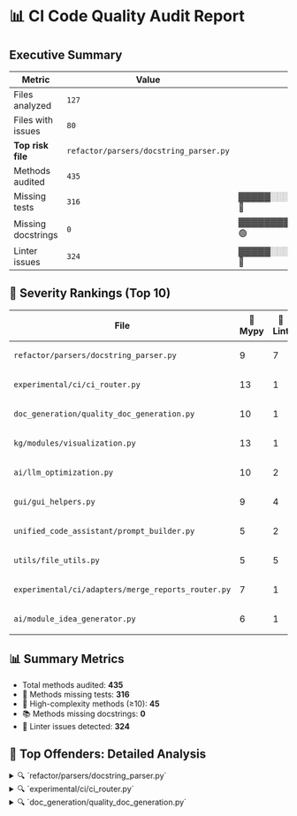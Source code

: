 # 📊 CI Code Quality Audit Report

## Executive Summary

| Metric                     | Value    | Visual |
|----------------------------|----------|--------|
| Files analyzed             | `127`    |     |
| Files with issues          | `80`     |     |
| **Top risk file**          | `refactor/parsers/docstring_parser.py` |     |
| Methods audited            | `435`    |     |
| Missing tests              | `316`    | ▓▓▓▓▓░░░░░░░░░░░░░░░ 🔴 |
| Missing docstrings         | `0`    | ▓▓▓▓▓▓▓▓▓▓▓▓▓▓▓▓▓▓▓▓ 🟢 |
| Linter issues              | `324`    | ▓▓▓▓▓░░░░░░░░░░░░░░░ 🔴 |



## 🧨 Severity Rankings (Top 10)

| File | 🔣 Mypy | 🧼 Lint | 📉 Cx | 📊 Cov | 📈 Score | 🎯 Priority |
|------|--------|--------|------|--------|----------|-------------|
| `refactor/parsers/docstring_parser.py` | 9 | 7 | 5.42 🟢 | 0.0% ░░░░░░░░░░░░░░░░░░░░ | 35.92 | 🔥 High |
| `experimental/ci/ci_router.py` | 13 | 1 | 6.08 🟢 | 10.2% ▓▓░░░░░░░░░░░░░░░░░░ | 35.38 | 🔥 High |
| `doc_generation/quality_doc_generation.py` | 10 | 1 | 11.5 🟡 | 2.4% ░░░░░░░░░░░░░░░░░░░░ | 34.95 | 🔥 High |
| `kg/modules/visualization.py` | 13 | 1 | 4.62 🟢 | 0.0% ░░░░░░░░░░░░░░░░░░░░ | 34.12 | 🔥 High |
| `ai/llm_optimization.py` | 10 | 2 | 7.33 🟢 | 2.8% ░░░░░░░░░░░░░░░░░░░░ | 32.28 | 🔥 High |
| `gui/gui_helpers.py` | 9 | 4 | 2.25 🟢 | 1.4% ░░░░░░░░░░░░░░░░░░░░ | 28.22 | ⚠️ Medium |
| `unified_code_assistant/prompt_builder.py` | 5 | 2 | 9.5 🟢 | 16.6% ▓▓▓░░░░░░░░░░░░░░░░░ | 24.17 | ⚠️ Medium |
| `utils/file_utils.py` | 5 | 5 | 3.89 🟢 | 0.0% ░░░░░░░░░░░░░░░░░░░░ | 23.39 | ⚠️ Medium |
| `experimental/ci/adapters/merge_reports_router.py` | 7 | 1 | 5.56 🟢 | 0.0% ░░░░░░░░░░░░░░░░░░░░ | 23.06 | ⚠️ Medium |
| `ai/module_idea_generator.py` | 6 | 1 | 7.6 🟢 | 2.7% ░░░░░░░░░░░░░░░░░░░░ | 23.05 | ⚠️ Medium |


## 📊 Summary Metrics

- Total methods audited: **435**
- 🚫 Methods missing tests: **316**
- 🔺 High-complexity methods (≥10): **45**
- 📚 Methods missing docstrings: **0**
- 🧼 Linter issues detected: **324**




## 🔎 Top Offenders: Detailed Analysis

<details>
<summary>🔍 `refactor/parsers/docstring_parser.py`</summary>


**❗ MyPy Errors:**
- scripts/refactor/parsers/docstring_parser.py:75: error: Function is missing a type annotation  [no-untyped-def]
- scripts/refactor/parsers/docstring_parser.py:79: error: Call to untyped function "arg_str" in typed context  [no-untyped-call]
- scripts/refactor/parsers/docstring_parser.py:80: error: Call to untyped function "arg_str" in typed context  [no-untyped-call]
- scripts/refactor/parsers/docstring_parser.py:83: error: Call to untyped function "arg_str" in typed context  [no-untyped-call]
- scripts/refactor/parsers/docstring_parser.py:152: error: Function is missing a type annotation  [no-untyped-def]
- scripts/refactor/parsers/docstring_parser.py:154: error: "Collection[str]" has no attribute "append"  [attr-defined]
- scripts/refactor/parsers/docstring_parser.py:156: error: "Collection[str]" has no attribute "append"  [attr-defined]
- scripts/refactor/parsers/docstring_parser.py:158: error: Call to untyped function "visit" in typed context  [no-untyped-call]
- scripts/refactor/parsers/docstring_parser.py:160: error: Call to untyped function "visit" in typed context  [no-untyped-call]

**🧼 Pydocstyle Issues:**
- `DocstringAnalyzer`: D101 — Missing docstring in public class
- `__init__`: D107 — Missing docstring in __init__
- `__init__`: D200 — One-line docstring should fit on one line with quotes (found 3)
- `should_exclude`: D102 — Missing docstring in public method
- `analyze_directory`: D102 — Missing docstring in public method
- `DocstringAuditCLI`: D101 — Missing docstring in public class
- `run`: D200 — One-line docstring should fit on one line with quotes (found 3)

**📉 Complexity & Coverage Issues:**
- `split_docstring_sections`: Complexity = 9, Coverage = 0.0%
- `DocstringAnalyzer.__init__`: Complexity = 1, Coverage = 0.0%
- `DocstringAnalyzer.should_exclude`: Complexity = 1, Coverage = 0.0%
- `DocstringAnalyzer._format_args`: Complexity = 9, Coverage = 0.0%
- `DocstringAnalyzer._get_return_type`: Complexity = 4, Coverage = 0.0%
- `DocstringAnalyzer._process_function`: Complexity = 1, Coverage = 0.0%
- `DocstringAnalyzer._process_class`: Complexity = 5, Coverage = 0.0%
- `DocstringAnalyzer.extract_docstrings`: Complexity = 8, Coverage = 0.0%
- `DocstringAnalyzer.analyze_directory`: Complexity = 7, Coverage = 0.0%
- `DocstringAuditCLI.__init__`: Complexity = 1, Coverage = 0.0%
- `DocstringAuditCLI.parse_args`: Complexity = 1, Coverage = 0.0%
- `DocstringAuditCLI.run`: Complexity = 18, Coverage = 0.0%

</details>

<details>
<summary>🔍 `experimental/ci/ci_router.py`</summary>


**❗ MyPy Errors:**
- scripts/experimental/ci/ci_router.py:68: error: Missing type parameters for generic type "Dict"  [type-arg]
- scripts/experimental/ci/ci_router.py:126: error: Incompatible types in assignment (expression has type "str", variable has type "CITask")  [assignment]
- scripts/experimental/ci/ci_router.py:127: error: No overload variant of "get" of "dict" matches argument types "CITask", "list[Never]"  [call-overload]
- scripts/experimental/ci/ci_router.py:207: error: Missing type parameters for generic type "Dict"  [type-arg]
- scripts/experimental/ci/ci_router.py:231: error: Missing type parameters for generic type "Dict"  [type-arg]
- scripts/experimental/ci/ci_router.py:241: error: Need type annotation for "result"  [var-annotated]
- scripts/experimental/ci/ci_router.py:262: error: Incompatible types in assignment (expression has type "int", target has type "list[Any] | str | None")  [assignment]
- scripts/experimental/ci/ci_router.py:268: error: Item "str" of "list[Any] | str | None" has no attribute "append"  [union-attr]
- scripts/experimental/ci/ci_router.py:268: error: Item "None" of "list[Any] | str | None" has no attribute "append"  [union-attr]
- scripts/experimental/ci/ci_router.py:276: error: Missing type parameters for generic type "Dict"  [type-arg]
- scripts/experimental/ci/ci_router.py:301: error: Missing type parameters for generic type "Dict"  [type-arg]
- scripts/experimental/ci/ci_router.py:432: error: Function is missing a return type annotation  [no-untyped-def]
- scripts/experimental/ci/ci_router.py:485: error: Call to untyped function "main" in typed context  [no-untyped-call]

**🧼 Pydocstyle Issues:**
- `CIRouter`: D200 — One-line docstring should fit on one line with quotes (found 3)

**📉 Complexity & Coverage Issues:**
- `CIRouter.__init__`: Complexity = 1, Coverage = 44.4%
- `CIRouter.detect_changed_files`: Complexity = 7, Coverage = 50.0%
- `CIRouter.map_files_to_tasks`: Complexity = 8, Coverage = 28.1%
- `CIRouter._get_tasks_for_file`: Complexity = 8, Coverage = 0.0%
- `CIRouter._match_pattern`: Complexity = 12, Coverage = 0.0%
- `CIRouter._add_dependent_tasks`: Complexity = 5, Coverage = 0.0%
- `CIRouter.run_tasks`: Complexity = 4, Coverage = 0.0%
- `CIRouter._run_task`: Complexity = 5, Coverage = 0.0%
- `CIRouter.generate_report`: Complexity = 6, Coverage = 0.0%
- `CIRouter._generate_markdown_report`: Complexity = 9, Coverage = 0.0%
- `create_default_config`: Complexity = 1, Coverage = 0.0%
- `main`: Complexity = 7, Coverage = 0.0%

</details>

<details>
<summary>🔍 `doc_generation/quality_doc_generation.py`</summary>


**❗ MyPy Errors:**
- scripts/doc_generation/quality_doc_generation.py:29: error: Function is missing a return type annotation  [no-untyped-def]
- scripts/doc_generation/quality_doc_generation.py:29: error: Missing type parameters for generic type "dict"  [type-arg]
- scripts/doc_generation/quality_doc_generation.py:38: error: Need type annotation for "grouped"  [var-annotated]
- scripts/doc_generation/quality_doc_generation.py:64: error: "Collection[str]" has no attribute "append"  [attr-defined]
- scripts/doc_generation/quality_doc_generation.py:79: error: Unsupported target for indexed assignment ("Collection[str]")  [index]
- scripts/doc_generation/quality_doc_generation.py:88: error: "Collection[str]" has no attribute "append"  [attr-defined]
- scripts/doc_generation/quality_doc_generation.py:94: error: Value of type "Collection[str]" is not indexable  [index]
- scripts/doc_generation/quality_doc_generation.py:94: error: Unsupported target for indexed assignment ("Collection[str]")  [index]
- scripts/doc_generation/quality_doc_generation.py:114: error: Function is missing a return type annotation  [no-untyped-def]
- scripts/doc_generation/quality_doc_generation.py:138: error: Call to untyped function "main" in typed context  [no-untyped-call]

**🧼 Pydocstyle Issues:**
- `main`: D103 — Missing docstring in public function

**📉 Complexity & Coverage Issues:**
- `generate_split_reports`: Complexity = 19, Coverage = 4.8%
- `main`: Complexity = 4, Coverage = 0.0%

</details>
